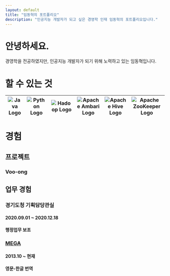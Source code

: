 ```yaml
---
layout: default
title: "임동혁의 포트폴리오"
description: "인공지능 개발자가 되고 싶은 경영학 인재 임동혁의 포트폴리오입니다."
---
```

# 안녕하세요.
경영학을 전공하였지만, 인공지능 개발자가 되기 위해 노력하고 있는 임동혁입니다.

# 할 수 있는 것
| ![Java Logo](https://sweetbarrow.github.io/portfolio/static/img/java-logo.png) | ![Python Logo](https://www.python.org/static/img/python-logo.png) | ![Hadoop Logo](https://hadoop.apache.org/hadoop-logo.jpg) | ![Apache Ambari Logo](http://ambari.apache.org/images/apache-ambari-project.png) | ![Apache Hive Logo](https://hive.apache.org/images/hive_logo_medium.jpg) | ![Apache ZooKeeper Logo](https://zookeeper.apache.org/images/zookeeper_small.gif) |
|--------------------------------------------------------------------------------|-------------------------------------------------------------------|-----------------------------------------------------------|----------------------------------------------------------------------------------|--------------------------------------------------------------------------|-----------------------------------------------------------------------------------|

# 경험
## 프로젝트
### Voo-ong
## 업무 경험
### 경기도청 기획담당관실
#### 2020.09.01 ~ 2020.12.18
#### 행정업무 보조
### [MEGA](https://mega.nz)
#### 2013.10 ~ 현재
#### 영문-한글 번역